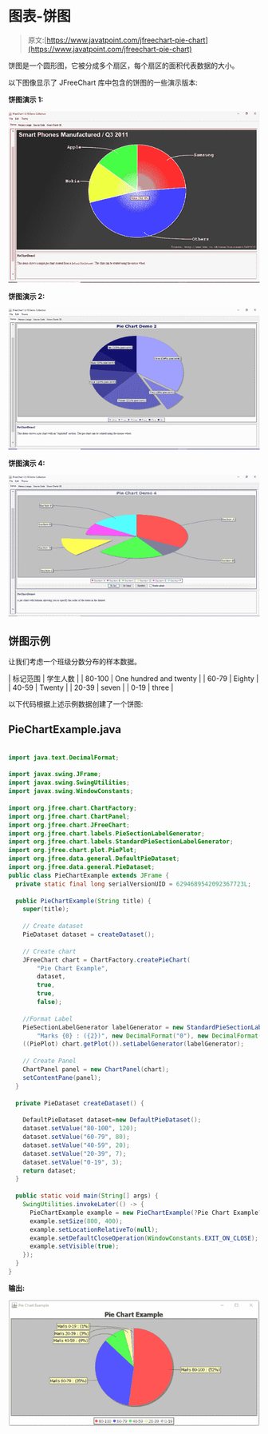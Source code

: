 # 图表-饼图

> 原文:[https://www.javatpoint.com/jfreechart-pie-chart](https://www.javatpoint.com/jfreechart-pie-chart)

饼图是一个圆形图，它被分成多个扇区，每个扇区的面积代表数据的大小。

以下图像显示了 JFreeChart 库中包含的饼图的一些演示版本:

**饼图演示 1:**

![JFreeChart Pie Chart Demo 1](img/9b0ffc5a7c0995f96d3ba0345cb6037c.png)

**饼图演示 2:**

![JFreeChart Pie Chart Demo 2](img/1737c5454d8f91eb7dedecc9c46ddadf.png)

**饼图演示 4:**

![JFreeChart Pie Chart Demo 4](img/49764efa94637b824cce98daadb97856.png)

## 饼图示例

让我们考虑一个班级分数分布的样本数据。

| 标记范围 | 学生人数 |
| 80-100 | One hundred and twenty |
| 60-79 | Eighty |
| 40-59 | Twenty |
| 20-39 | seven |
| 0-19 | three |

以下代码根据上述示例数据创建了一个饼图:

## PieChartExample.java

```java

import java.text.DecimalFormat;

import javax.swing.JFrame;
import javax.swing.SwingUtilities;
import javax.swing.WindowConstants;

import org.jfree.chart.ChartFactory;
import org.jfree.chart.ChartPanel;
import org.jfree.chart.JFreeChart;
import org.jfree.chart.labels.PieSectionLabelGenerator;
import org.jfree.chart.labels.StandardPieSectionLabelGenerator;
import org.jfree.chart.plot.PiePlot;
import org.jfree.data.general.DefaultPieDataset;
import org.jfree.data.general.PieDataset;
public class PieChartExample extends JFrame {
  private static final long serialVersionUID = 6294689542092367723L;

  public PieChartExample(String title) {
    super(title);

    // Create dataset
    PieDataset dataset = createDataset();

    // Create chart
    JFreeChart chart = ChartFactory.createPieChart(
        "Pie Chart Example",
        dataset,
        true, 
        true,
        false);

    //Format Label
    PieSectionLabelGenerator labelGenerator = new StandardPieSectionLabelGenerator(
        "Marks {0} : ({2})", new DecimalFormat("0"), new DecimalFormat("0%"));
    ((PiePlot) chart.getPlot()).setLabelGenerator(labelGenerator);

    // Create Panel
    ChartPanel panel = new ChartPanel(chart);
    setContentPane(panel);
  }

  private PieDataset createDataset() {

    DefaultPieDataset dataset=new DefaultPieDataset();
    dataset.setValue("80-100", 120);
    dataset.setValue("60-79", 80);
    dataset.setValue("40-59", 20);
    dataset.setValue("20-39", 7);
    dataset.setValue("0-19", 3);
    return dataset;
  }

  public static void main(String[] args) {
    SwingUtilities.invokeLater(() -> {
      PieChartExample example = new PieChartExample(?Pie Chart Example?);
      example.setSize(800, 400);
      example.setLocationRelativeTo(null);
      example.setDefaultCloseOperation(WindowConstants.EXIT_ON_CLOSE);
      example.setVisible(true);
    });
  }
}

```

**输出:**

![JFreeChart Pie Chart example](img/c61cd3555d3ac4d81019602d16c3187a.png)